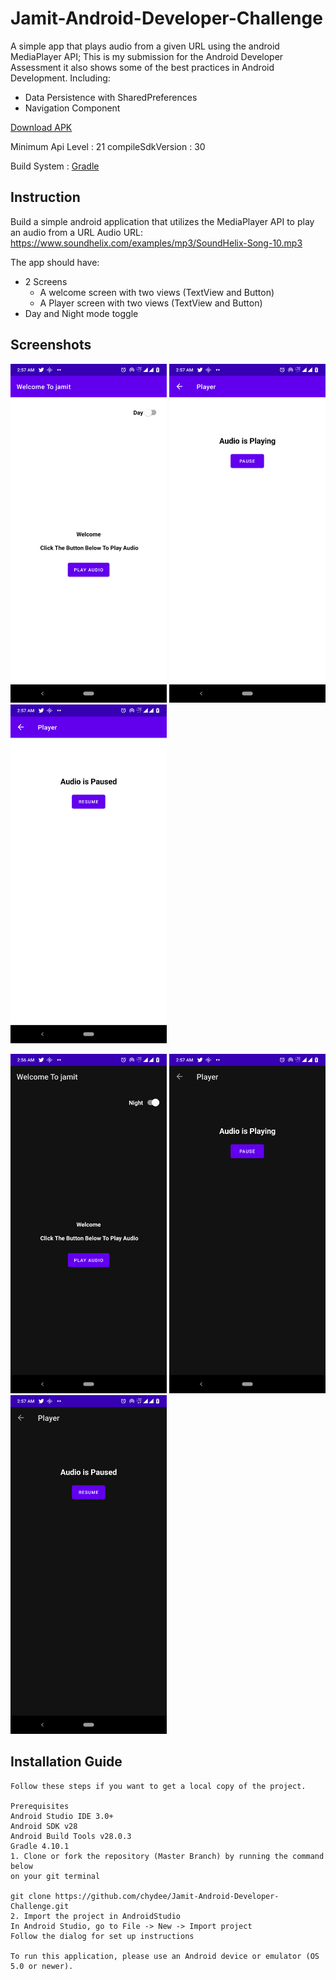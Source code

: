 # Jamit-Android-Developer-Challenge

A simple app that plays audio from a given URL using the android MediaPlayer API; This is my submission for the Android Developer Assessment it also
shows some of the best practices in Android Development. Including:

* Data Persistence with SharedPreferences
* Navigation Component

[Download APK](https://github.com/chydee/Jamit-Android-Developer-Challenge/releases/download/v1.0/app-debug.apk)

Minimum Api Level : 21 compileSdkVersion : 30

Build System : [Gradle](https://gradle.org/)

## Instruction

Build a simple android application that utilizes the MediaPlayer API to play an audio from a URL Audio
URL: https://www.soundhelix.com/examples/mp3/SoundHelix-Song-10.mp3

The app should have:

- 2 Screens
   - A welcome screen with two views (TextView and Button)
   - A Player screen with two views (TextView and Button)
- Day and Night mode toggle

## Screenshots

<p>
<img src="screenshots/day_a.png" alt="Screen 1" width="250">
<img src="screenshots/day_b.png" alt="Screen 2" width="250">
<img src="screenshots/day_c.png" alt="Screen 3" width="250">
</p>

<p>
<img src="screenshots/night_a.png" alt="Screen 1" width="250">
<img src="screenshots/night_b.png" alt="Screen 2" width="250">
<img src="screenshots/night_c.png" alt="Screen 3" width="250">
</p>

## Installation Guide

    Follow these steps if you want to get a local copy of the project.

    Prerequisites
    Android Studio IDE 3.0+
    Android SDK v28
    Android Build Tools v28.0.3
    Gradle 4.10.1
    1. Clone or fork the repository (Master Branch) by running the command below
    on your git terminal

    git clone https://github.com/chydee/Jamit-Android-Developer-Challenge.git
    2. Import the project in AndroidStudio
    In Android Studio, go to File -> New -> Import project
    Follow the dialog for set up instructions

    To run this application, please use an Android device or emulator (OS 5.0 or newer).
